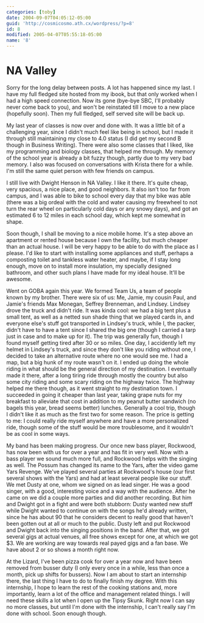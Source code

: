 ```yaml
---
categories: [toby]
date: 2004-09-07T04:05:12-05:00
guid: 'http://cosmicosmo.ath.cx/wordpress/?p=8'
id: 8
modified: 2005-04-07T05:55:18-05:00
name: '8'
---
```


NA Valley
=========

Sorry for the long delay between posts. A lot has happened since my last. I have my full fledged site hosted from my ibook, but that only worked when I had a high speed connection. Now its gone (bye-bye SBC, I'll probably never come back to you), and won't be reinstated till I move to a new place (hopefully soon). Then my full fledged, self served site will be back up.

My last year of classes is now over and done with. It was a little bit of a challenging year, since I didn't much feel like being in school, but I made it through still maintaining my close to 4.0 status (I did get my second B though in Business Writing). There were also some classes that I liked, like my programming and biology classes, that helped me through. My memory of the school year is already a bit fuzzy though, partly due to my very bad memory. I also was focused on conversations with Krista there for a while. I'm still the same quiet person with few friends on campus.

I still live with Dwight Henson in NA Valley. I like it there. It's quite cheap, very spacious, a nice place, and good neighbors. It also isn't too far from campus, and I was able to bike to school every day that my bike was able (there was a big ordeal with the cold and water causing my freewheel to not turn the rear wheel on particularly cold days or any snowy days), and got an estimated 6 to 12 miles in each school day, which kept me somewhat in shape.

Soon though, I shall be moving to a nice mobile home. It's a step above an apartment or rented house because I own the facility, but much cheaper than an actual house. I will be very happy to be able to do with the place as I please. I'd like to start with installing some appliances and stuff, perhaps a composting toilet and tankless water heater, and maybe, if I stay long enough, move on to install more insulation, my specially designed bathroom, and other such plans I have made for my ideal house. It'll be awesome.

Went on GOBA again this year. We formed Team Us, a team of people known by my brother. There were six of us: Me, Jamie, my cousin Paul, and Jamie's friends Max Monegan, Seffrey Brenneman, and Lindsey. Lindsey drove the truck and didn't ride. It was kinda cool: we had a big tent plus a small tent, as well as a netted sun shade thing that we played cards in, and everyone else's stuff got transported in Lindsey's truck, while I, the packer, didn't have to have a tent since I shared the big one (though I carried a tarp just in case and to make up for it). The trip was generally fun, though I found myself getting tired after 30 or so miles. One day, I accidently left my helmet in Lindsey's truck, and since they don't like you riding without one, I decided to take an alternative route where no one would see me. I had a map, but a big hunk of my route wasn't on it. I ended up doing the whole riding in what should be the general direction of my destination. I eventually made it there, after a long tiring ride through mostly the country but also some city riding and some scary riding on the highway twice. The highway helped me there though, as it went straight to my destination town. I succeeded in going it cheaper than last year, taking grape nuts for my breakfast to alleviate that cost in addition to my peanut butter sandwich (no bagels this year, bread seems better) lunches. Generally a cool trip, though I didn't like it as much as the first two for some reason. The price is getting to me: I could really ride myself anywhere and have a more personalized ride, though some of the stuff would be more troublesome, and it wouldn't be as cool in some ways.

My band has been making progress. Our once new bass player, Rockwood, has now been with us for over a year and has fit in very well. Now with a bass player we sound much more full, and Rockwood helps with the singing as well. The Possum has changed its name to the Yars, after the video game Yars Revenge. We've played several parties at Rockwood's house (our first several shows with the Yars) and had at least several people like our stuff. We met Dusty at one, whom we signed on as lead singer. He was a good singer, with a good, interesting voice and a way with the audience. After he came on we did a couple more parties and did another recording. But him and Dwight got in a fight and were both stubborn: Dusty wanted new stuff while Dwight wanted to continue on with the songs he'd already written, since he has about 90 that he considers decent to really good that haven't been gotten out at all or much to the public. Dusty left and put Rockwood and Dwight back into the singing positions in the band. After that, we got several gigs at actual venues, all free shows except for one, at which we got $3. We are working are way towards real payed gigs and a fan base. We have about 2 or so shows a month right now.

At the Lizard, I've been pizza cook for over a year now and have been removed from busser duty (I only every once in a while, less than once a month, pick up shifts for bussers). Now I am about to start an internship there, the last thing I have to do to finally finish my degree. With this internship, I hope to learn the rest of the cooking stations and, more importantly, learn a lot of the office and management related things. I will need these skills a lot when I open up the Tipsy Skunk. Right now I can say no more classes, but until I'm done with the internship, I can't really say I'm done with school. Soon enough though.
